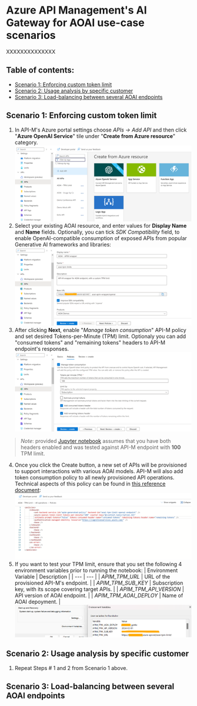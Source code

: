# Azure API Management's AI Gateway for AOAI use-case scenarios

XXXXXXXXXXXXXX

## Table of contents:
- [Scenario 1: Enforcing custom token limit](https://github.com/LazaUK/AOAI-APIM-AIGateway?tab=readme-ov-file#scenario-1-enforcing-custom-token-limit)
- [Scenario 2: Usage analysis by specific customer](https://github.com/LazaUK/AOAI-APIM-AIGateway?tab=readme-ov-file#scenario-2-usage-analysis-by-specific-customer)
- [Scenario 3: Load-balancing between several AOAI endpoints](https://github.com/LazaUK/AOAI-APIM-AIGateway?tab=readme-ov-file#scenario-3-load-balancing-between-several-aoai-endpoints)

## Scenario 1: Enforcing custom token limit
1. In API-M's Azure portal settings choose _APIs -> Add API_ and then click "**Azure OpenAI Service**" tile under "**Create from Azure resource**" category.
![APIM - Adding APIs for AOAI](/images/apim_api_add.png)
2. Select your existing AOAI resource, and enter values for **Display Name** and **Name** fields. Optionally, you can tick _SDK Compatibility_ field, to enable OpenAI-compatible consumption of exposed APIs from popular Generative AI frameworks and libraries:
![APIM - Defining AOAI endpoint](/images/apim_aoai_ep.png)
3. After clicking **Next**, enable "_Manage token consumption_" API-M policy and set desired Tokens-per-Minute (TPM) limit. Optionaly you can add "consumed tokens" and "remaining tokens" headers to API-M endpoint's responses.
![APIM - Enabling TPM policy](/images/apim_tpm_config.png)
> _Note_: provided [Jupyter notebook](AOAI_APIM_TPM_Limit.ipynb) assumes that you have both headers enabled and was tested against API-M endpoint with **100** TPM limit.
4. Once you click the Create button, a new set of APIs will be provisioned to support interactions with various AOAI models. API-M will also add token consumption policy to all newly provisioned API operations. Technical aspects of this policy can be found in [this reference document](https://learn.microsoft.com/en-gb/azure/api-management/azure-openai-token-limit-policy):
![APIM - Detailing TPM policy](/images/apim_tpm_policy.png)
5. If you want to test your TPM limit, ensure that you set the following 4 environment variables prior to running the notebook:
| Environment Variable | Description |
| --- | --- |
| _APIM_TPM_URL_ | URL of the provisioned API-M's endpoint. |
| _APIM_TPM_SUB_KEY_ | Subscription key, with its scope covering target APIs. |
| _APIM_TPM_API_VERSION_ | API version of AOAI endpoint. |
| _APIM_TPM_AOAI_DEPLOY_ | Name of AOAI depoyment. |
![APIM - Setting environment variables](/images/apim_env_var.png)

## Scenario 2: Usage analysis by specific customer
1. Repeat Steps # 1 and 2 from Scenario 1 above.

## Scenario 3: Load-balancing between several AOAI endpoints
